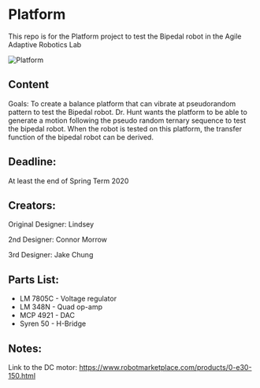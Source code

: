 # Platform

This repo is for the Platform project to test the Bipedal robot in the Agile Adaptive Robotics Lab

![Platform](/pics/platform_original.jpg)

## Content

Goals: To create a balance platform that can vibrate at pseudorandom pattern to test the Bipedal robot. 
Dr. Hunt wants the platform to be able to generate a motion following the pseudo random ternary sequence to test the bipedal robot. When the robot is tested on this platform, the transfer function of the bipedal robot can be derived. 

## Deadline:
At least the end of Spring Term 2020

## Creators:

Original Designer: Lindsey

2nd Designer: Connor Morrow

3rd Designer: Jake Chung

## Parts List:
- LM 7805C - Voltage regulator 
- LM 348N - Quad op-amp
- MCP 4921 - DAC
- Syren 50 - H-Bridge

## Notes:

Link to the DC motor: https://www.robotmarketplace.com/products/0-e30-150.html
